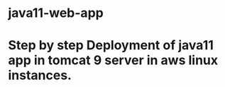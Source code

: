# java11-web-app
# Step by step Deployment of  java11 app in tomcat 9 server in aws linux instances.
